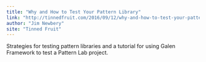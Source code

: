 ```yaml
---
title: "Why and How to Test Your Pattern Library"
link: "http://tinnedfruit.com/2016/09/12/why-and-how-to-test-your-pattern-library.html"
author: "Jim Newbery"
site: "Tinned Fruit"
---
```


Strategies for testing pattern libraries and a tutorial for using Galen Framework to test a Pattern Lab project.
